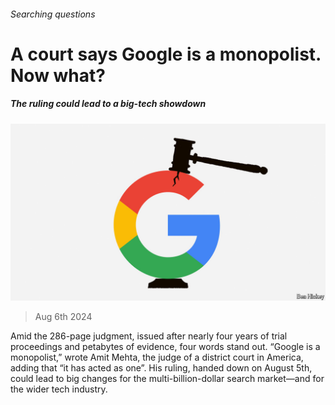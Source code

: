 ###### Searching questions

# A court says Google is a monopolist. Now what? 

##### The ruling could lead to a big-tech showdown 

![image](images/20240810_WBD002.jpg) 

> Aug 6th 2024 

Amid the 286-page judgment, issued after nearly four years of trial proceedings and petabytes of evidence, four words stand out. “Google is a monopolist,” wrote Amit Mehta, the judge of a district court in America, adding that “it has acted as one”. His ruling, handed down on August 5th, could lead to big changes for the multi-billion-dollar search market—and for the wider tech industry.

